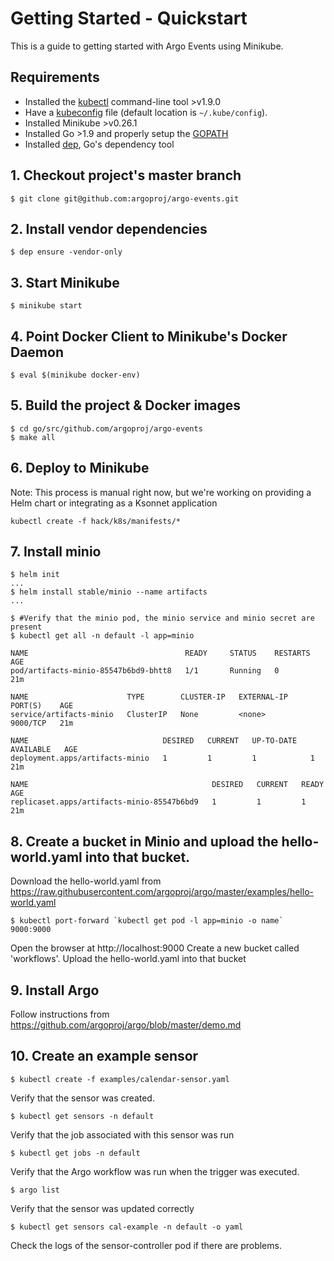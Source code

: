 # Getting Started - Quickstart
This is a guide to getting started with Argo Events using Minikube.

## Requirements
* Installed the [kubectl](https://kubernetes.io/docs/tasks/tools/install-kubectl/) command-line tool >v1.9.0
* Have a [kubeconfig](https://kubernetes.io/docs/tasks/access-application-cluster/configure-access-multiple-clusters/) file (default location is `~/.kube/config`).
* Installed Minikube >v0.26.1
* Installed Go >1.9 and properly setup the [GOPATH](https://golang.org/doc/install)
* Installed [dep](https://golang.github.io/dep/docs/installation.html), Go's dependency tool

## 1. Checkout project's master branch
```
$ git clone git@github.com:argoproj/argo-events.git
```

## 2. Install vendor dependencies
```
$ dep ensure -vendor-only
```

## 3. Start Minikube
```
$ minikube start
```

## 4. Point Docker Client to Minikube's Docker Daemon
```
$ eval $(minikube docker-env)
```

## 5. Build the project & Docker images
```
$ cd go/src/github.com/argoproj/argo-events
$ make all
```

## 6. Deploy to Minikube
Note: This process is manual right now, but we're working on providing a Helm chart or integrating as a Ksonnet application
```
kubectl create -f hack/k8s/manifests/*
```

## 7. Install minio

```
$ helm init
...
$ helm install stable/minio --name artifacts
...

$ #Verify that the minio pod, the minio service and minio secret are present
$ kubectl get all -n default -l app=minio

NAME                                   READY     STATUS    RESTARTS   AGE
pod/artifacts-minio-85547b6bd9-bhtt8   1/1       Running   0          21m

NAME                      TYPE        CLUSTER-IP   EXTERNAL-IP   PORT(S)    AGE
service/artifacts-minio   ClusterIP   None         <none>        9000/TCP   21m

NAME                              DESIRED   CURRENT   UP-TO-DATE   AVAILABLE   AGE
deployment.apps/artifacts-minio   1         1         1            1           21m

NAME                                         DESIRED   CURRENT   READY     AGE
replicaset.apps/artifacts-minio-85547b6bd9   1         1         1         21m
```

## 8. Create a bucket in Minio and upload the hello-world.yaml into that bucket.
Download the hello-world.yaml from https://raw.githubusercontent.com/argoproj/argo/master/examples/hello-world.yaml
```
$ kubectl port-forward `kubectl get pod -l app=minio -o name` 9000:9000
```
Open the browser at http://localhost:9000
Create a new bucket called 'workflows'.
Upload the hello-world.yaml into that bucket

## 9. Install Argo
Follow instructions from https://github.com/argoproj/argo/blob/master/demo.md

## 10. Create an example sensor
```
$ kubectl create -f examples/calendar-sensor.yaml
```

Verify that the sensor was created.
```
$ kubectl get sensors -n default
```

Verify that the job associated with this sensor was run
```
$ kubectl get jobs -n default
```

Verify that the Argo workflow was run when the trigger was executed.
```
$ argo list
```

Verify that the sensor was updated correctly
```
$ kubectl get sensors cal-example -n default -o yaml
```

Check the logs of the sensor-controller pod if there are problems.